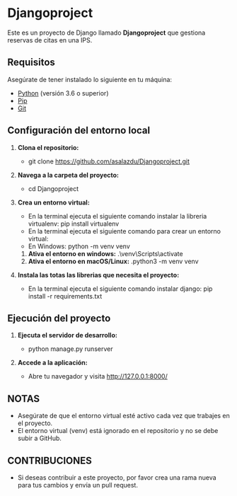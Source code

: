 # Djangoproject

Este es un proyecto de Django llamado **Djangoproject** que gestiona reservas de citas en una IPS.

## Requisitos

Asegúrate de tener instalado lo siguiente en tu máquina:

- [Python](https://www.python.org/downloads/) (versión 3.6 o superior)
- [Pip](https://pip.pypa.io/en/stable/installation/)
- [Git](https://git-scm.com/downloads)

## Configuración del entorno local

1. **Clona el repositorio:**
   - git clone https://github.com/asalazdu/Djangoproject.git

2. **Navega a la carpeta del proyecto:**
    - cd Djangoproject

3. **Crea un entorno virtual:**
    - En la terminal ejecuta el siguiente comando instalar la libreria virtualenv:
      pip install virtualenv
    - En la terminal ejecuta el siguiente comando para crear un entorno virtual:
    - En Windows:
      python -m venv venv
    1. **Ativa el entorno en windows:**
        .\venv\Scripts\activate
    1. **Ativa el entorno en macOS/Linux:**
        .python3 -m venv venv
4. **Instala las totas las librerias que necesita el proyecto:**
    - En la terminal ejecuta el siguiente comando instalar django:
      pip install -r requirements.txt


## Ejecución del proyecto

1. **Ejecuta el servidor de desarrollo:**
    - python manage.py runserver

2. **Accede a la aplicación:**
    - Abre tu navegador y visita http://127.0.0.1:8000/

## NOTAS
- Asegúrate de que el entorno virtual esté activo cada vez que trabajes en el proyecto.
- El entorno virtual (venv) está ignorado en el repositorio y no se debe subir a GitHub.

## CONTRIBUCIONES
- Si deseas contribuir a este proyecto, por favor crea una rama nueva para tus cambios y envía un pull request.
